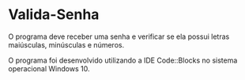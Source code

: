 # Valida-Senha
O programa deve receber uma senha e verificar se ela possui letras maiúsculas, minúsculas e números.

O programa foi desenvolvido utilizando a IDE Code::Blocks no sistema operacional Windows 10.
